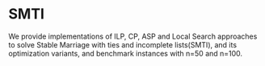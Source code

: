 # SMTI
We provide implementations of ILP, CP, ASP and Local Search approaches to solve Stable Marriage with ties and incomplete lists(SMTI), and its optimization variants, and benchmark instances with n=50 and n=100.
